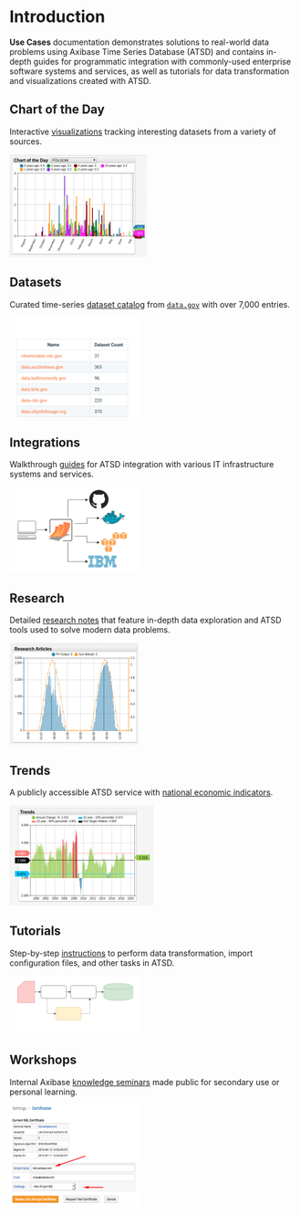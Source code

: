 # Introduction

**Use Cases** documentation demonstrates solutions to real-world data problems using Axibase Time Series Database (ATSD) and contains in-depth guides for programmatic integration with commonly-used enterprise software systems and services, as well as tutorials for data transformation and visualizations created with ATSD.

## Chart of the Day

Interactive [visualizations](./chart-of-the-day/README.md) tracking interesting datasets from a variety of sources.

![](./images/chart-of-the-day-1.png)

## Datasets

Curated time-series [dataset catalog](https://axibase.com/datasets/) from [`data.gov`](https://www.data.gov/) with over 7,000 entries.

![](./images/datasets-2.png)

## Integrations

Walkthrough [guides](./integrations/README.md) for ATSD integration with various IT infrastructure systems and services.

![](./images/integrations-6.png)

## Research

Detailed [research notes](./research/README.md) that feature in-depth data exploration and ATSD tools used to solve modern data problems.

![](./images/research-articles-1.png)

## Trends

A publicly accessible ATSD service with [national economic indicators](./trends/README.md).

![](./images/trends-1.png)

## Tutorials

Step-by-step [instructions](./tutorials/README.md) to perform data transformation, import configuration files, and other tasks in ATSD.

![](./images/tutorials-3.png)

## Workshops

Internal Axibase [knowledge seminars](./workshop/README.md) made public for secondary use or personal learning.

![](./images/workshop-2.png)